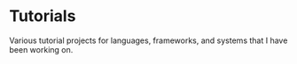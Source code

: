# Tutorials

Various tutorial projects for languages, frameworks, and systems that I have been working on.
